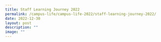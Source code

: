 ```yaml
---
title: Staff Learning Journey 2022
permalink: /campus-life/campus-life-2022/staff-learning-journey-2022/
date: 2022-12-30
layout: post
description: ""
image: ""
---
```

